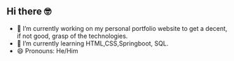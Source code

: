 ## Hi there 🤓

- 🔭 I’m currently working on my personal portfolio website to get a decent, if not good, grasp of the technologies.
- 🌱 I’m currently learning HTML,CSS,Springboot, SQL.
- 😄 Pronouns: He/Him
